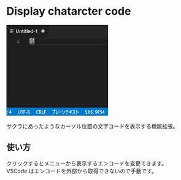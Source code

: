 # Display chatarcter code

<img src="./images/image.png">

サクラにあったようなカーソル位置の文字コードを表示する機能拡張。

## 使い方

クリックするとメニューから表示するエンコードを変更できます。  
VSCode はエンコードを外部から取得できないので手動です。

